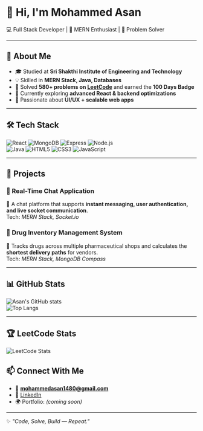# 👋 Hi, I'm Mohammed Asan  

💻 Full Stack Developer | 🚀 MERN Enthusiast | 🔧 Problem Solver  

---

## 🌟 About Me
- 🎓 Studied at **Sri Shakthi Institute of Engineering and Technology**  
- 💡 Skilled in **MERN Stack, Java, Databases**  
- 🧩 Solved **580+ problems on [LeetCode](https://leetcode.com/u/mohammed_asan/)** and earned the **100 Days Badge**  
- 🌱 Currently exploring **advanced React & backend optimizations**  
- 🎯 Passionate about **UI/UX + scalable web apps**  

---

## 🛠 Tech Stack

![React](https://img.shields.io/badge/React-20232A?style=for-the-badge&logo=react&logoColor=61DAFB)
![MongoDB](https://img.shields.io/badge/MongoDB-4ea94b?style=for-the-badge&logo=mongodb&logoColor=white)
![Express](https://img.shields.io/badge/Express.js-000000?style=for-the-badge&logo=express&logoColor=white)
![Node.js](https://img.shields.io/badge/Node.js-339933?style=for-the-badge&logo=nodedotjs&logoColor=white)  
![Java](https://img.shields.io/badge/Java-ED8B00?style=for-the-badge&logo=openjdk&logoColor=white)
![HTML5](https://img.shields.io/badge/HTML5-DD4B25?style=for-the-badge&logo=html5&logoColor=white)
![CSS3](https://img.shields.io/badge/CSS3-1572B6?style=for-the-badge&logo=css3)
![JavaScript](https://img.shields.io/badge/JavaScript-F7DF1E?style=for-the-badge&logo=javascript&logoColor=black)

---

## 🚀 Projects

### 💬 Real-Time Chat Application
📌 A chat platform that supports **instant messaging, user authentication, and live socket communication**.  
Tech: *MERN Stack, Socket.io*  

### 🏥 Drug Inventory Management System
📌 Tracks drugs across multiple pharmaceutical shops and calculates the **shortest delivery paths** for vendors.  
Tech: *MERN Stack, MongoDB Compass*  

---

## 📊 GitHub Stats

![Asan's GitHub stats](https://github-readme-stats.vercel.app/api?username=mohammedasan&show_icons=true&theme=radical)  
![Top Langs](https://github-readme-stats.vercel.app/api/top-langs/?username=mohammedasan&layout=compact&theme=radical)  

---

## 🏆 LeetCode Stats
![LeetCode Stats](https://leetcard.jacoblin.cool/mohammedasan?theme=radical&font=Karma&ext=heatmap)

## 📫 Connect With Me
- 📧 **mohammedasan1480@gmail.com**  
- 💼 [LinkedIn](https://linkedin.com/in/YOUR_LINKEDIN)  
- 🌍 Portfolio: *(coming soon)*  

---
✨ *"Code, Solve, Build — Repeat."*
